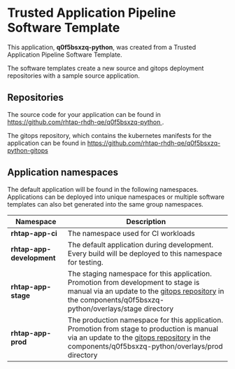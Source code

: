 # Trusted Application Pipeline Software Template

This application, **q0f5bsxzq-python**, was created from a Trusted Application Pipeline Software Template.

The software templates create a new source and gitops deployment repositories with a sample source application. 

## Repositories

The source code for your application can be found in [https://github.com/rhtap-rhdh-qe/q0f5bsxzq-python ](https://github.com/rhtap-rhdh-qe/q0f5bsxzq-python ).
 
The gitops repository, which contains the kubernetes manifests for the application can be found in 
[https://github.com/rhtap-rhdh-qe/q0f5bsxzq-python-gitops ](https://github.com/rhtap-rhdh-qe/q0f5bsxzq-python-gitops ) 

## Application namespaces 

The default application will be found in the following namespaces. Applications can be deployed into unique namespaces or multiple software templates can also bet generated into the same group namespaces.  

|  Namespace   |  Description   |  
| -------- | -------- |
| **rhtap-app-ci** | The namespace used for CI workloads |
| **rhtap-app-development** | The default application during development. Every build will be deployed to this namespace for testing. |
| **rhtap-app-stage** | The staging namespace for this application. Promotion from development to stage is manual via an update to the [gitops repository](https://github.com/rhtap-rhdh-qe/q0f5bsxzq-python-gitops ) in the components/q0f5bsxzq-python/overlays/stage directory |
| **rhtap-app-prod** | The production namespace for this application. Promotion from stage to production is manual via an update to the [gitops repository](https://github.com/rhtap-rhdh-qe/q0f5bsxzq-python-gitops ) in the components/q0f5bsxzq-python/overlays/prod directory |